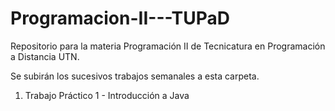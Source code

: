 # Programacion-II---TUPaD
Repositorio para la materia Programación II de Tecnicatura en Programación a Distancia UTN.

Se subirán los sucesivos trabajos semanales a esta carpeta.

1. Trabajo Práctico 1 - Introducción a Java
